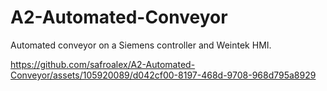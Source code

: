 # A2-Automated-Conveyor

Automated conveyor on a Siemens controller and Weintek HMI.





https://github.com/safroalex/A2-Automated-Conveyor/assets/105920089/d042cf00-8197-468d-9708-968d795a8929

